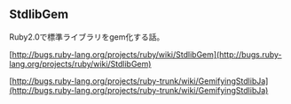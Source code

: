 ## StdlibGem

Ruby2.0で標準ライブラリをgem化する話。

[http://bugs.ruby-lang.org/projects/ruby/wiki/StdlibGem](http://bugs.ruby-lang.org/projects/ruby/wiki/StdlibGem)

[http://bugs.ruby-lang.org/projects/ruby-trunk/wiki/GemifyingStdlibJa](http://bugs.ruby-lang.org/projects/ruby-trunk/wiki/GemifyingStdlibJa)

